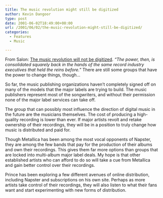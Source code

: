 ```yaml
---
title: The music revolution might still be digitized
author: Kevin Dangoor
type: post
date: 2001-06-02T18:49:00+00:00
url: /2001/06/02/the-music-revolution-might-still-be-digitized/
categories:
  - Features
  - Music

---
```

From Salon:  [The music revolution will not be digitized][1]. _&#8220;The power, then, is consolidated squarely back in the hands of the same record industry executives that held the reins before.&#8221;_ There are still some groups that have the power to change things, though&#8230;

So far, the music publishing organizations haven&#8217;t completely signed off on many of the models that the major labels are trying to build. The music publishers represent most of the songwriters, and without their permission none of the major label services can take off.
  
<!--more-->


  
The group that can possibly most influence the direction of digital music in the future are the musicians themselves. The cost of producing a high-quality recording is lower than ever. If major artists revolt and retake ownership of their recordings, they will be in a position to truly change how music is distributed and paid for.

Though Metallica has been among the most vocal opponents of Napster, they are among the few bands that pay for the production of their albums and own their recordings. This gives them far more options than groups that are locked into multi-album major label deals. My hope is that other established artists who can afford to do so will take a cue from Metallica and gain better control over their recordings.

Prince has been exploring a few different avenues of online distribution, including Napster and subscriptions on his own site. Perhaps as more artists take control of their recordings, they will also listen to what their fans want and start experimenting with new forms of distribution.

 [1]: http://www.salon.com/tech/feature/2001/06/01/digital_music/index.html
